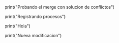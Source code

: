 print("Probando el merge con solucion de conflictos")

print("Registrando procesos")

print("Hola")

print("Nueva modificacion")
